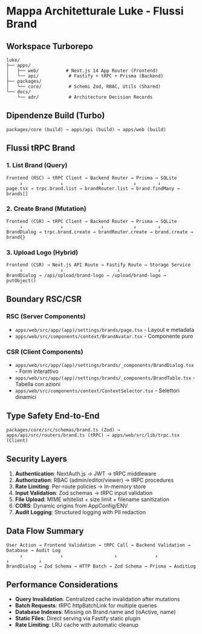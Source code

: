 # Mappa Architetturale Luke - Flussi Brand

## Workspace Turborepo

```
luke/
├── apps/
│   ├── web/          # Next.js 14 App Router (Frontend)
│   └── api/           # Fastify + tRPC + Prisma (Backend)
├── packages/
│   └── core/          # Schemi Zod, RBAC, Utils (Shared)
└── docs/
    └── adr/           # Architecture Decision Records
```

## Dipendenze Build (Turbo)

```
packages/core (build) → apps/api (build) → apps/web (build)
```

## Flussi tRPC Brand

### 1. List Brand (Query)

```
Frontend (RSC) → tRPC Client → Backend Router → Prisma → SQLite
     ↓              ↓              ↓           ↓        ↓
page.tsx → trpc.brand.list → brandRouter.list → brand.findMany → brands[]
```

### 2. Create Brand (Mutation)

```
Frontend (CSR) → tRPC Client → Backend Router → Prisma → SQLite
     ↓              ↓              ↓           ↓        ↓
BrandDialog → trpc.brand.create → brandRouter.create → brand.create → brand{}
```

### 3. Upload Logo (Hybrid)

```
Frontend (CSR) → Next.js API Route → Fastify Route → Storage Service
     ↓              ↓                    ↓              ↓
BrandDialog → /api/upload/brand-logo → /upload/brand-logo → putObject()
```

## Boundary RSC/CSR

### RSC (Server Components)

- `apps/web/src/app/(app)/settings/brands/page.tsx` - Layout e metadata
- `apps/web/src/components/context/BrandAvatar.tsx` - Componente puro

### CSR (Client Components)

- `apps/web/src/app/(app)/settings/brands/_components/BrandDialog.tsx` - Form interattivo
- `apps/web/src/app/(app)/settings/brands/_components/BrandTable.tsx` - Tabella con azioni
- `apps/web/src/components/context/ContextSelector.tsx` - Selettori dinamici

## Type Safety End-to-End

```
packages/core/src/schemas/brand.ts (Zod) → apps/api/src/routers/brand.ts (tRPC) → apps/web/src/lib/trpc.tsx (Client)
```

## Security Layers

1. **Authentication**: NextAuth.js → JWT → tRPC middleware
2. **Authorization**: RBAC (admin/editor/viewer) → tRPC procedures
3. **Rate Limiting**: Per-route policies → In-memory store
4. **Input Validation**: Zod schemas → tRPC input validation
5. **File Upload**: MIME whitelist + size limit + filename sanitization
6. **CORS**: Dynamic origins from AppConfig/ENV
7. **Audit Logging**: Structured logging with PII redaction

## Data Flow Summary

```
User Action → Frontend Validation → tRPC Call → Backend Validation → Database → Audit Log
     ↓              ↓                   ↓              ↓              ↓           ↓
BrandDialog → Zod Schema → HTTP Batch → Zod Schema → Prisma → AuditLog
```

## Performance Considerations

- **Query Invalidation**: Centralized cache invalidation after mutations
- **Batch Requests**: tRPC httpBatchLink for multiple queries
- **Database Indexes**: Missing on Brand.name and (isActive, name)
- **Static Files**: Direct serving via Fastify static plugin
- **Rate Limiting**: LRU cache with automatic cleanup
